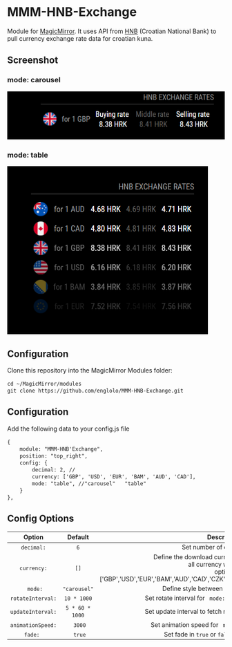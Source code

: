 # MMM-HNB-Exchange
Module for [MagicMirror](https://github.com/MichMich/MagicMirror).
It uses API from [HNB](http://api.hnb.hr/hr/web/api) (Croatian National Bank) to pull currency exchange rate data for croatian kuna.
## Screenshot 
### mode: carousel
![GitHub Logo](/images/Capture.PNG)
### mode: table
![GitHub Logo](/images/Capture2.PNG)
## Configuration
Clone this repository into the MagicMirror Modules folder:
```
cd ~/MagicMirror/modules
git clone https://github.com/englolo/MMM-HNB-Exchange.git
```
## Configuration
Add the following data to your config.js file
```
{
    module: "MMM-HNB'Exchange",
    position: "top_right",
    config: {
        decimal: 2, //
        currency: ['GBP', 'USD', 'EUR', 'BAM', 'AUD', 'CAD'],
        mode: "table", //"carousel"   "table"
    }
},          
```
## Config Options
| Option | Default | Description |
|:--:|:-:|:--:|
| ```decimal:```| ```6``` | Set number of decimal places  |
| ```currency:```| ```[]```| Define the download currency, if left out or empty <br />all currency will be taken.<br /> option:<br /> ['GBP','USD','EUR','BAM','AUD','CAD','CZK','DKK','HUF','JPY','NOK','SEK','CHF','PLN']|
| ``` mode:```| ```"carousel"```|Define style between ```"carousel"``` or ```"table"```  |
| ```rotateInterval: ```|```10 * 1000```|Set rotate interval for  ``` mode:"carousel"```, ```10 * 1000```- 10s|
| ```updateInterval: ```|```5 * 60 * 1000```|Set update interval to fetch new API, ```5 * 60 * 1000```-5hr |
| ```animationSpeed: ```|``` 3000```|Set animation speed for  ``` mode:"carousel"```, ```3000```- 3s|
| ```fade: ```|``` true```|Set fade in ```true``` or ```false``` for  ``` mode:"table"```|
